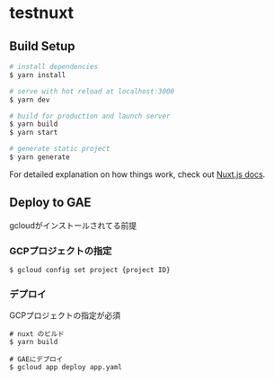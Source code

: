 # testnuxt

## Build Setup

```bash
# install dependencies
$ yarn install

# serve with hot reload at localhost:3000
$ yarn dev

# build for production and launch server
$ yarn build
$ yarn start

# generate static project
$ yarn generate
```

For detailed explanation on how things work, check out [Nuxt.js docs](https://nuxtjs.org).

## Deploy to GAE

gcloudがインストールされてる前提
### GCPプロジェクトの指定
```
$ gcloud config set project {project ID}
```

### デプロイ
GCPプロジェクトの指定が必須
```
# nuxt のビルド
$ yarn build

# GAEにデプロイ
$ gcloud app deploy app.yaml
```
